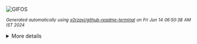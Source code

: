 <div align="justify">
<picture>
    <source media="(prefers-color-scheme: dark)" srcset="https://i.ibb.co/PDL3NMf/output-gif.gif">
    <source media="(prefers-color-scheme: light)" srcset="https://i.ibb.co/PDL3NMf/output-gif.gif">
    <img alt="GIFOS" src="https://i.ibb.co/PDL3NMf/output-gif.gif">
</picture>

<sub><i>Generated automatically using [x0rzavi/github-readme-terminal](https://github.com/x0rzavi/github-readme-terminal) on Fri Jun 14 06:50:38 AM IST 2024</i></sub>

<details>
<summary>More details</summary>

</details>
</div>

<!-- Image deletion URL: https://ibb.co/0s78cKd/a4b25867207b18c53b109dc683e0b160 -->
